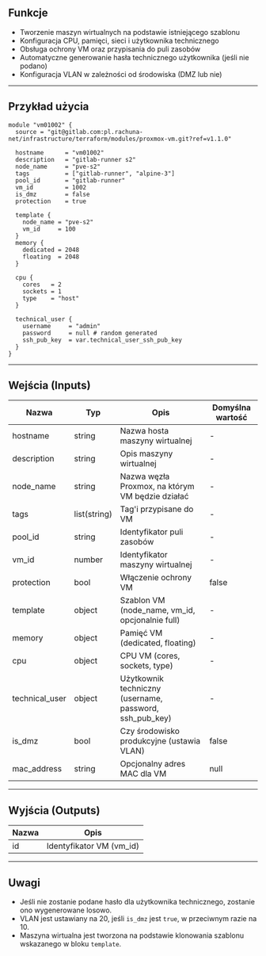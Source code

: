 ## Funkcje

- Tworzenie maszyn wirtualnych na podstawie istniejącego szablonu
- Konfiguracja CPU, pamięci, sieci i użytkownika technicznego
- Obsługa ochrony VM oraz przypisania do puli zasobów
- Automatyczne generowanie hasła technicznego użytkownika (jeśli nie podano)
- Konfiguracja VLAN w zależności od środowiska (DMZ lub nie)

---
## Przykład użycia

```hcl
module "vm01002" {
  source = "git@gitlab.com:pl.rachuna-net/infrastructure/terraform/modules/proxmox-vm.git?ref=v1.1.0"

  hostname      = "vm01002"
  description   = "gitlab-runner s2"
  node_name     = "pve-s2"
  tags          = ["gitlab-runner", "alpine-3"]
  pool_id       = "gitlab-runner"
  vm_id         = 1002
  is_dmz        = false
  protection    = true

  template {
    node_name = "pve-s2"  
    vm_id     = 100
  }
  memory {
    dedicated = 2048
    floating  = 2048
  }

  cpu {
    cores   = 2
    sockets = 1
    type    = "host"
  }

  technical_user {
    username     = "admin"
    password     = null # random generated
    ssh_pub_key  = var.technical_user_ssh_pub_key
  }
}
```

---
## Wejścia (Inputs)

| Nazwa           | Typ          | Opis                                                    | Domyślna wartość |
|-----------------|--------------|---------------------------------------------------------|------------------|
| hostname        | string       | Nazwa hosta maszyny wirtualnej                          | -                |
| description     | string       | Opis maszyny wirtualnej                                 | -                |
| node_name       | string       | Nazwa węzła Proxmox, na którym VM będzie działać        | -                |
| tags            | list(string) | Tag'i przypisane do VM                                  | -                |
| pool_id         | string       | Identyfikator puli zasobów                              | -                |
| vm_id           | number       | Identyfikator maszyny wirtualnej                        | -                |
| protection      | bool         | Włączenie ochrony VM                                    | false            |
| template        | object       | Szablon VM (node_name, vm_id, opcjonalnie full)         | -                |
| memory          | object       | Pamięć VM (dedicated, floating)                         | -                |
| cpu             | object       | CPU VM (cores, sockets, type)                           | -                |
| technical_user  | object       | Użytkownik techniczny (username, password, ssh_pub_key) | -                |
| is_dmz          | bool         | Czy środowisko produkcyjne (ustawia VLAN)               | false            |
| mac_address     | string       | Opcjonalny adres MAC dla VM                             | null             |

---
## Wyjścia (Outputs)

| Nazwa | Opis                  |
|-------|-----------------------|
| id    | Identyfikator VM (vm_id) |

---
## Uwagi

- Jeśli nie zostanie podane hasło dla użytkownika technicznego, zostanie ono wygenerowane losowo.
- VLAN jest ustawiany na 20, jeśli `is_dmz` jest `true`, w przeciwnym razie na 10.
- Maszyna wirtualna jest tworzona na podstawie klonowania szablonu wskazanego w bloku `template`.

